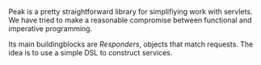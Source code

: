 Peak is a pretty straightforward library for simplifiying work with servlets. We have tried to make a reasonable compromise between functional
and imperative programming.

Its main buildingblocks are *Responders*, objects that match requests. The idea is to use a simple DSL to construct
services.